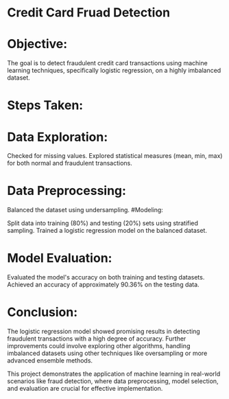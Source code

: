 # Credit Card Fruad Detection

# Objective:
The goal is to detect fraudulent credit card transactions using machine learning techniques, specifically logistic regression,
on a highly imbalanced dataset.

# Steps Taken:

# Data Exploration:

Checked for missing values.
Explored statistical measures (mean, min, max) for both normal and fraudulent transactions.
# Data Preprocessing:

Balanced the dataset using undersampling.
#Modeling:

Split data into training (80%) and testing (20%) sets using stratified sampling.
Trained a logistic regression model on the balanced dataset.
# Model Evaluation:

Evaluated the model's accuracy on both training and testing datasets.
Achieved an accuracy of approximately 90.36% on the testing data.
# Conclusion:
The logistic regression model showed promising results in detecting fraudulent transactions with a high degree of accuracy.
Further improvements could involve exploring other algorithms, handling imbalanced datasets using other techniques like 
oversampling or more advanced ensemble methods.

This project demonstrates the application of machine learning in real-world scenarios like fraud detection, where data
preprocessing, model selection, and evaluation are crucial for effective implementation.
